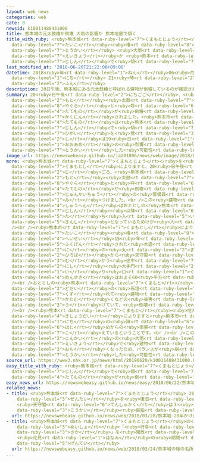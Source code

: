 ```yaml
---
layout: web_news
categories: web
cate: 8
newsid: k10011488431000
title: 熊本城の元太鼓櫓が倒壊 大雨の影響か 熊本地震で傾く
title_with_ruby: <ruby>熊本城<rt data-ruby-level="7">くまもとじょう</rt></ruby>の<ruby>元<rt data-ruby-level="2">もと</rt></ruby><ruby>太鼓<rt
  data-ruby-level="7">たいこ</rt></ruby><ruby>櫓<rt data-ruby-level="8">やぐら</rt></ruby>が<ruby>倒壊<rt
  data-ruby-level="7">とうかい</rt></ruby> <ruby>大雨<rt data-ruby-level="1">おおあめ</rt></ruby>の<ruby>影響<rt
  data-ruby-level="7">えいきょう</rt></ruby>か <ruby>熊本<rt data-ruby-level="7">くまもと</rt></ruby><ruby>地震<rt
  data-ruby-level="7">じしん</rt></ruby>で<ruby>傾<rt data-ruby-level="7">かたむ</rt></ruby>く
last_modified_at: '2018-06-20T21:22:00+09:00'
datetime: 2018<ruby>年<rt data-ruby-level="1">ねん</rt></ruby>06<ruby>月<rt data-ruby-level="1">がつ</rt></ruby>20<ruby>日<rt
  data-ruby-level="1">にち</rt></ruby> 21<ruby>時<rt data-ruby-level="2">じ</rt></ruby>22<ruby>分<rt
  data-ruby-level="2">ふん</rt></ruby>
description: 20日午後、熊本城にある元太鼓櫓と呼ばれる建物が倒壊しているのが確認されました。熊本市によりますと、この建物は熊本地震で傾くなどの被害を受けていて、市は19日からの大雨の影響で倒壊した可能性があるとみています。
summary: 20<ruby>日午後<rt data-ruby-level="2">にちごご</rt></ruby>、<ruby>熊本城<rt data-ruby-level="7">くまもとじょう</rt></ruby>にある<ruby>元<rt
  data-ruby-level="2">もと</rt></ruby><ruby>太鼓<rt data-ruby-level="7">たいこ</rt></ruby><ruby>櫓<rt
  data-ruby-level="8">やぐら</rt></ruby>と<ruby>呼<rt data-ruby-level="6">よ</rt></ruby>ばれる<ruby>建物<rt
  data-ruby-level="4">たてもの</rt></ruby>が<ruby>倒壊<rt data-ruby-level="7">とうかい</rt></ruby>しているのが<ruby>確認<rt
  data-ruby-level="7">かくにん</rt></ruby>されました。<ruby>熊本市<rt data-ruby-level="7">くまもとし</rt></ruby>によりますと、この<ruby>建物<rt
  data-ruby-level="4">たてもの</rt></ruby>は<ruby>熊本<rt data-ruby-level="7">くまもと</rt></ruby><ruby>地震<rt
  data-ruby-level="7">じしん</rt></ruby>で<ruby>傾<rt data-ruby-level="7">かたむ</rt></ruby>くなどの<ruby>被害<rt
  data-ruby-level="7">ひがい</rt></ruby>を<ruby>受<rt data-ruby-level="3">う</rt></ruby>けていて、<ruby>市<rt
  data-ruby-level="2">し</rt></ruby>は19<ruby>日<rt data-ruby-level="1">にち</rt></ruby>からの<ruby>大雨<rt
  data-ruby-level="1">おおあめ</rt></ruby>の<ruby>影響<rt data-ruby-level="7">えいきょう</rt></ruby>で<ruby>倒壊<rt
  data-ruby-level="7">とうかい</rt></ruby>した<ruby>可能性<rt data-ruby-level="5">かのうせい</rt></ruby>があるとみています。
image_url: https://newswebeasy.github.io/ja201806/news/web/image/2018/06/20/K10011488431_1806202127_1806202128_01_02.jpg
more: <ruby>熊本城<rt data-ruby-level="7">くまもとじょう</rt></ruby>を<ruby>管理<rt data-ruby-level="4">かんり</rt></ruby>する<ruby>熊本市<rt
  data-ruby-level="7">くまもとし</rt></ruby>によりますと、20<ruby>日午後<rt data-ruby-level="2">にちごご</rt></ruby>５<ruby>時<rt
  data-ruby-level="2">じ</rt></ruby>ごろ、<ruby>熊本城<rt data-ruby-level="7">くまもとじょう</rt></ruby>にある<ruby>元<rt
  data-ruby-level="2">もと</rt></ruby><ruby>太鼓<rt data-ruby-level="7">たいこ</rt></ruby><ruby>櫓<rt
  data-ruby-level="8">やぐら</rt></ruby>と<ruby>呼<rt data-ruby-level="6">よ</rt></ruby>ばれる<ruby>建物<rt
  data-ruby-level="4">たてもの</rt></ruby>が<ruby>倒壊<rt data-ruby-level="7">とうかい</rt></ruby>しているのを<ruby>巡回中<rt
  data-ruby-level="7">じゅんかいちゅう</rt></ruby>の<ruby>警備員<rt data-ruby-level="6">けいびいん</rt></ruby>が<ruby>見<rt
  data-ruby-level="1">み</rt></ruby>つけました。<br />この<ruby>建物<rt data-ruby-level="4">たてもの</rt></ruby>の<ruby>周辺<rt
  data-ruby-level="4">しゅうへん</rt></ruby>はおととしの<ruby>熊本<rt data-ruby-level="7">くまもと</rt></ruby><ruby>地震<rt
  data-ruby-level="7">じしん</rt></ruby><ruby>以降<rt data-ruby-level="6">いこう</rt></ruby>、<ruby>立<rt
  data-ruby-level="5">た</rt></ruby>ち<ruby>入<rt data-ruby-level="5">い</rt></ruby>り<ruby>禁止<rt
  data-ruby-level="5">きんし</rt></ruby>となっているためけが<ruby>人<rt data-ruby-level="1">にん</rt></ruby>はいませんでした。<br
  /><br /><ruby>熊本市<rt data-ruby-level="7">くまもとし</rt></ruby>によりますと、<ruby>元<rt data-ruby-level="2">もと</rt></ruby><ruby>太鼓<rt
  data-ruby-level="7">たいこ</rt></ruby><ruby>櫓<rt data-ruby-level="8">やぐら</rt></ruby>は<ruby>平成<rt
  data-ruby-level="4">へいせい</rt></ruby>15<ruby>年<rt data-ruby-level="1">ねん</rt></ruby>に<ruby>復元<rt
  data-ruby-level="5">ふくげん</rt></ruby>された<ruby>木造<rt data-ruby-level="5">もくぞう</rt></ruby>のやぐらで、<ruby>二<rt
  data-ruby-level="2">に</rt></ruby>の<ruby>丸<rt data-ruby-level="2">まる</rt></ruby><ruby>広場<rt
  data-ruby-level="2">ひろば</rt></ruby>から<ruby>天守閣<rt data-ruby-level="6">てんしゅかく</rt></ruby>に<ruby>向<rt
  data-ruby-level="3">む</rt></ruby>かう<ruby>途中<rt data-ruby-level="7">とちゅう</rt></ruby>の<ruby>西<rt
  data-ruby-level="2">にし</rt></ruby><ruby>大手門<rt data-ruby-level="2">おおてもん</rt></ruby>の<ruby>入<rt
  data-ruby-level="1">い</rt></ruby>り<ruby>口<rt data-ruby-level="1">ぐち</rt></ruby>にあり<ruby>面積<rt
  data-ruby-level="4">めんせき</rt></ruby>はおよそ60<ruby>平方<rt data-ruby-level="3">へいほう</rt></ruby>メートルあります。<br
  /><br />おととしの<ruby>熊本<rt data-ruby-level="7">くまもと</rt></ruby><ruby>地震<rt data-ruby-level="7">じしん</rt></ruby>で<ruby>土台<rt
  data-ruby-level="2">どだい</rt></ruby>の<ruby>石垣<rt data-ruby-level="7">いしがき</rt></ruby>が<ruby>崩<rt
  data-ruby-level="7">くず</rt></ruby>れて<ruby>建物<rt data-ruby-level="4">たてもの</rt></ruby>が<ruby>傾<rt
  data-ruby-level="7">かたむ</rt></ruby>くなどの<ruby>被害<rt data-ruby-level="7">ひがい</rt></ruby>を<ruby>受<rt
  data-ruby-level="3">う</rt></ruby>けていて、<ruby>倒壊<rt data-ruby-level="7">とうかい</rt></ruby>するおそれがあったということです。<br
  /><br /><ruby>熊本<rt data-ruby-level="7">くまもと</rt></ruby><ruby>地方<rt data-ruby-level="2">ちほう</rt></ruby><ruby>気象台<rt
  data-ruby-level="4">きしょうだい</rt></ruby>によりますと<ruby>熊本市<rt data-ruby-level="7">くまもとし</rt></ruby>では19<ruby>日<rt
  data-ruby-level="1">にち</rt></ruby>の<ruby>降<rt data-ruby-level="6">ふ</rt></ruby>り<ruby>始<rt
  data-ruby-level="6">はじ</rt></ruby>めからの<ruby>雨量<rt data-ruby-level="4">うりょう</rt></ruby>が200ミリを<ruby>超<rt
  data-ruby-level="7">こ</rt></ruby>えているということです。<br /><br />このため<ruby>熊本市<rt data-ruby-level="7">くまもとし</rt></ruby>では、<ruby>今回<rt
  data-ruby-level="2">こんかい</rt></ruby>の<ruby>大雨<rt data-ruby-level="1">おおあめ</rt></ruby>の<ruby>影響<rt
  data-ruby-level="7">えいきょう</rt></ruby>で<ruby>建物<rt data-ruby-level="4">たてもの</rt></ruby>が<ruby>重<rt
  data-ruby-level="3">おも</rt></ruby>くなったため、バランスが<ruby>崩<rt data-ruby-level="7">くず</rt></ruby>れて<ruby>倒壊<rt
  data-ruby-level="7">とうかい</rt></ruby>した<ruby>可能性<rt data-ruby-level="5">かのうせい</rt></ruby>があるとみています。
source_url: https://www3.nhk.or.jp/news/html/20180620/k10011488431000.html
easy_title_with_ruby: <ruby>熊本城<rt data-ruby-level="7">くまもとじょう</rt></ruby> おととしの<ruby>地震<rt
  data-ruby-level="7">じしん</rt></ruby>で<ruby>傾<rt data-ruby-level="7">かたむ</rt></ruby>いていた<ruby>建物<rt
  data-ruby-level="4">たてもの</rt></ruby>が<ruby>倒<rt data-ruby-level="7">たお</rt></ruby>れる
easy_news_url: https://newswebeasy.github.io/news/easy/2018/06/22/熊本城-おととしの地震で傾いていた建物が倒れる
related_news:
- title: <ruby>熊本城<rt data-ruby-level="7">くまもとじょう</rt></ruby> 20<ruby>年<rt data-ruby-level="1">ねん</rt></ruby>かけ<ruby>全体<rt
    data-ruby-level="3">ぜんたい</rt></ruby>を<ruby>復旧<rt data-ruby-level="5">ふっきゅう</rt></ruby>
    <ruby>天守閣<rt data-ruby-level="6">てんしゅかく</rt></ruby>は３<ruby>年後<rt data-ruby-level="2">ねんご</rt></ruby><ruby>公開<rt
    data-ruby-level="3">こうかい</rt></ruby><ruby>目指<rt data-ruby-level="3">めざ</rt></ruby>す
  url: https://newswebeasy.github.io/news/web/2018/03/28/熊本城-20年かけ全体を復旧-天守閣は3年後公開目指す
- title: <ruby>熊本城<rt data-ruby-level="7">くまもとじょう</rt></ruby>の<ruby>桜<rt data-ruby-level="5">さくら</rt></ruby>の<ruby>名所<rt
    data-ruby-level="3">めいしょ</rt></ruby>「<ruby>行幸<rt data-ruby-level="8">みゆき</rt></ruby><ruby>坂<rt
    data-ruby-level="3">さか</rt></ruby>」を<ruby>開放<rt data-ruby-level="3">かいほう</rt></ruby>
    <ruby>花見<rt data-ruby-level="1">はなみ</rt></ruby>の<ruby>期間<rt data-ruby-level="3">きかん</rt></ruby><ruby>限定<rt
    data-ruby-level="5">げんてい</rt></ruby>
  url: https://newswebeasy.github.io/news/web/2018/03/24/熊本城の桜の名所行幸坂を開放-花見の期間限定
...
```


